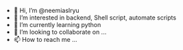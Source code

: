 - 👋 Hi, I’m @neemiaslryu
- 👀 I’m interested in backend, Shell script, automate scripts
- 🌱 I’m currently learning python
- 💞️ I’m looking to collaborate on ...
- 📫 How to reach me ...

<!---
neemiaslryu/neemiaslryu is a ✨ special ✨ repository because its `README.md` (this file) appears on your GitHub profile.
You can click the Preview link to take a look at your changes.
--->
